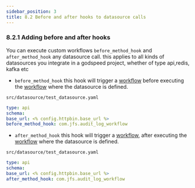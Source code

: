 ```yaml
---
sidebar_position: 3
title: 8.2 Before and after hooks to datasource calls
---
```


### 8.2.1 Adding before and after hooks

You can execute custom workflows `before_method_hook` and `after_method_hook` any datasource call. this applies to all kinds of datasources you integrate in a godspeed project, whether of type api,redis, kafka etc


- `before_method_hook` this hook will trigger a [workflow](../workflows) before executing the [workflow](../workflows) where the datasource is defined.  

`src/datasource/test_datasource.yaml`
```yaml
type: api
schema:
base_url: <% config.httpbin.base_url %>    
before_method_hook: com.jfs.audit_log_workflow
```

- `after_method_hook` this hook will trigger a [workflow](../workflows), after executing the [workflow](../workflows) where the datasource is defined. 

`src/datasource/test_datasource.yaml`
```yaml
type: api
schema:
base_url: <% config.httpbin.base_url %>    
after_method_hook: com.jfs.audit_log_workflow
```